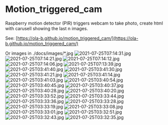 # Motion_triggered_cam
Raspberry motion detector (PIR) triggers webcam to take photo, create html with carusell showing the last n images.

See: [https://ola-b.github.io/motion_triggered_cam/](https://ola-b.github.io/motion_triggered_cam/)


Or images in ./docs/images/*.jpg
![2021-07-25T07:14:31.jpg](https://github.com/Ola-B/motion_triggered_cam/blob/main/docs/images/2021-07-25T07:14:31.jpg "2021-07-25T07:14:31.jpg")
![2021-07-25T07:14:21.jpg](https://github.com/Ola-B/motion_triggered_cam/blob/main/docs/images/2021-07-25T07:14:21.jpg "2021-07-25T07:14:21.jpg")
![2021-07-25T07:14:12.jpg](https://github.com/Ola-B/motion_triggered_cam/blob/main/docs/images/2021-07-25T07:14:12.jpg "2021-07-25T07:14:12.jpg")
![2021-07-25T07:14:06.jpg](https://github.com/Ola-B/motion_triggered_cam/blob/main/docs/images/2021-07-25T07:14:06.jpg "2021-07-25T07:14:06.jpg")
![2021-07-25T07:13:39.jpg](https://github.com/Ola-B/motion_triggered_cam/blob/main/docs/images/2021-07-25T07:13:39.jpg "2021-07-25T07:13:39.jpg")
![2021-07-25T03:41:40.jpg](https://github.com/Ola-B/motion_triggered_cam/blob/main/docs/images/2021-07-25T03:41:40.jpg "2021-07-25T03:41:40.jpg")
![2021-07-25T03:41:30.jpg](https://github.com/Ola-B/motion_triggered_cam/blob/main/docs/images/2021-07-25T03:41:30.jpg "2021-07-25T03:41:30.jpg")
![2021-07-25T03:41:21.jpg](https://github.com/Ola-B/motion_triggered_cam/blob/main/docs/images/2021-07-25T03:41:21.jpg "2021-07-25T03:41:21.jpg")
![2021-07-25T03:41:14.jpg](https://github.com/Ola-B/motion_triggered_cam/blob/main/docs/images/2021-07-25T03:41:14.jpg "2021-07-25T03:41:14.jpg")
![2021-07-25T03:41:03.jpg](https://github.com/Ola-B/motion_triggered_cam/blob/main/docs/images/2021-07-25T03:41:03.jpg "2021-07-25T03:41:03.jpg")
![2021-07-25T03:40:54.jpg](https://github.com/Ola-B/motion_triggered_cam/blob/main/docs/images/2021-07-25T03:40:54.jpg "2021-07-25T03:40:54.jpg")
![2021-07-25T03:40:45.jpg](https://github.com/Ola-B/motion_triggered_cam/blob/main/docs/images/2021-07-25T03:40:45.jpg "2021-07-25T03:40:45.jpg")
![2021-07-25T03:40:37.jpg](https://github.com/Ola-B/motion_triggered_cam/blob/main/docs/images/2021-07-25T03:40:37.jpg "2021-07-25T03:40:37.jpg")
![2021-07-25T03:40:28.jpg](https://github.com/Ola-B/motion_triggered_cam/blob/main/docs/images/2021-07-25T03:40:28.jpg "2021-07-25T03:40:28.jpg")
![2021-07-25T03:40:20.jpg](https://github.com/Ola-B/motion_triggered_cam/blob/main/docs/images/2021-07-25T03:40:20.jpg "2021-07-25T03:40:20.jpg")
![2021-07-25T03:33:52.jpg](https://github.com/Ola-B/motion_triggered_cam/blob/main/docs/images/2021-07-25T03:33:52.jpg "2021-07-25T03:33:52.jpg")
![2021-07-25T03:33:44.jpg](https://github.com/Ola-B/motion_triggered_cam/blob/main/docs/images/2021-07-25T03:33:44.jpg "2021-07-25T03:33:44.jpg")
![2021-07-25T03:33:36.jpg](https://github.com/Ola-B/motion_triggered_cam/blob/main/docs/images/2021-07-25T03:33:36.jpg "2021-07-25T03:33:36.jpg")
![2021-07-25T03:33:28.jpg](https://github.com/Ola-B/motion_triggered_cam/blob/main/docs/images/2021-07-25T03:33:28.jpg "2021-07-25T03:33:28.jpg")
![2021-07-25T03:33:19.jpg](https://github.com/Ola-B/motion_triggered_cam/blob/main/docs/images/2021-07-25T03:33:19.jpg "2021-07-25T03:33:19.jpg")
![2021-07-25T03:33:08.jpg](https://github.com/Ola-B/motion_triggered_cam/blob/main/docs/images/2021-07-25T03:33:08.jpg "2021-07-25T03:33:08.jpg")
![2021-07-25T03:33:01.jpg](https://github.com/Ola-B/motion_triggered_cam/blob/main/docs/images/2021-07-25T03:33:01.jpg "2021-07-25T03:33:01.jpg")
![2021-07-25T03:32:51.jpg](https://github.com/Ola-B/motion_triggered_cam/blob/main/docs/images/2021-07-25T03:32:51.jpg "2021-07-25T03:32:51.jpg")
![2021-07-25T03:32:43.jpg](https://github.com/Ola-B/motion_triggered_cam/blob/main/docs/images/2021-07-25T03:32:43.jpg "2021-07-25T03:32:43.jpg")
![2021-07-25T03:32:35.jpg](https://github.com/Ola-B/motion_triggered_cam/blob/main/docs/images/2021-07-25T03:32:35.jpg "2021-07-25T03:32:35.jpg")
